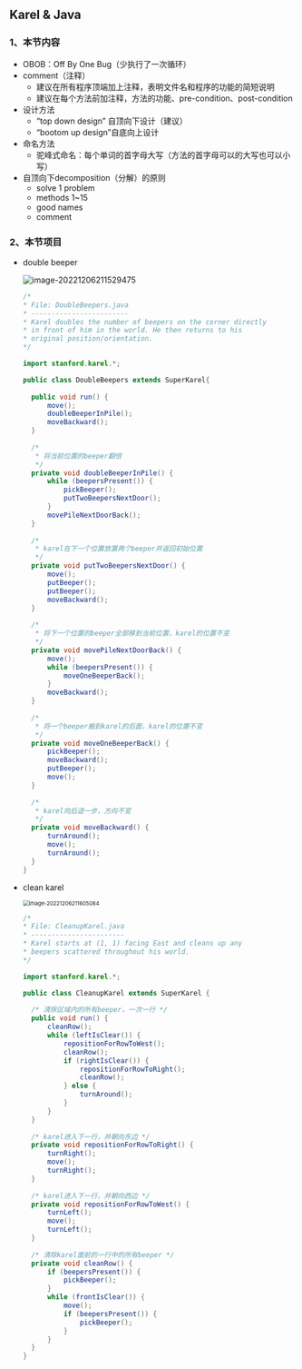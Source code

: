 ## Karel & Java

### 1、本节内容

- OBOB：Off By One Bug（少执行了一次循环）
- comment（注释）
  - 建议在所有程序顶端加上注释，表明文件名和程序的功能的简短说明
  - 建议在每个方法前加注释，方法的功能、pre-condition、post-condition
- 设计方法
  - “top down design” 自顶向下设计（建议）
  - “bootom up design”自底向上设计
- 命名方法
  - 驼峰式命名：每个单词的首字母大写（方法的首字母可以的大写也可以小写）
- 自顶向下decomposition（分解）的原则
  - solve 1 problem
  - methods 1~15
  - good names
  - comment

### 2、本节项目

- double beeper

  ![image-20221206211529475](C:/Users/ndream/AppData/Roaming/Typora/typora-user-images/image-20221206211529475.png)

  ```java
  /*
  * File: DoubleBeepers.java
  * ------------------------
  * Karel doubles the number of beepers on the corner directly
  * in front of him in the world. He then returns to his
  * original position/orientation.
  */
  
  import stanford.karel.*;
  
  public class DoubleBeepers extends SuperKarel{
  	
  	public void run() {
  		move();
  		doubleBeeperInPile();
  		moveBackward();
  	}
  	
  	/*
  	 * 将当前位置的beeper翻倍
  	 */
  	private void doubleBeeperInPile() {
  		while (beepersPresent()) {
  			pickBeeper();
  			putTwoBeepersNextDoor();
  		}
  		movePileNextDoorBack();
  	}
  	
  	/*
  	 * karel在下一个位置放置两个beeper并返回初始位置
  	 */
  	private void putTwoBeepersNextDoor() {
  		move();
  		putBeeper();
  		putBeeper();
  		moveBackward();
  	}
  	
  	/*
  	 * 将下一个位置的beeper全部移到当前位置，karel的位置不变
  	 */
  	private void movePileNextDoorBack() {
  		move();
  		while (beepersPresent()) {
  			moveOneBeeperBack();
  		}
  		moveBackward();
  	}
  	
  	/*
  	 * 将一个beeper搬到karel的后面，karel的位置不变
  	 */
  	private void moveOneBeeperBack() {
  		pickBeeper();
  		moveBackward();
  		putBeeper();
  		move();
  	}
  	
  	/*
  	 * karel向后退一步，方向不变
  	 */
  	private void moveBackward() {
  		turnAround();
  		move();
  		turnAround();
  	}
  }
  ```

- clean karel

  <img src="C:/Users/ndream/AppData/Roaming/Typora/typora-user-images/image-20221206211605084.png" alt="image-20221206211605084" style="zoom:67%;" />

  ```java
  /*
  * File: CleanupKarel.java
  * -----------------------
  * Karel starts at (1, 1) facing East and cleans up any
  * beepers scattered throughout his world.
  */
  
  import stanford.karel.*;
  
  public class CleanupKarel extends SuperKarel {
  	
  	/* 清除区域内的所有beeper，一次一行 */
  	public void run() {
  		cleanRow();
  		while (leftIsClear()) {
  			repositionForRowToWest();
  			cleanRow();
  			if (rightIsClear()) {
  				repositionForRowToRight();
  				cleanRow();
  			} else {
  				turnAround();
  			}
  		}
  	}
  	
  	/* karel进入下一行，并朝向东边 */
  	private void repositionForRowToRight() {
  		turnRight();
  		move();
  		turnRight();
  	}
  	
  	/* karel进入下一行，并朝向西边 */
  	private void repositionForRowToWest() {
  		turnLeft();
  		move();
  		turnLeft();
  	}
  	
  	/* 清除karel面前的一行中的所有beeper */
  	private void cleanRow() {
  		if (beepersPresent()) {
  			pickBeeper();
  		}
  		while (frontIsClear()) {
  			move();
  			if (beepersPresent()) {
  				pickBeeper();
  			}
  		}
  	}
  }
  ```

  